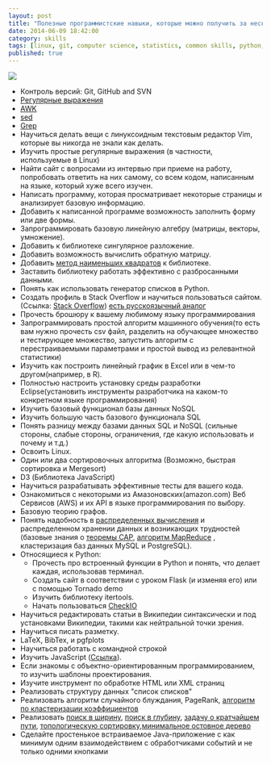 ```yaml
---
layout: post
title: "Полезные программистские навыки, которые можно получить за несколько дней или меньше"
date: 2014-06-09 18:42:00
category: skills
tags: [linux, git, computer science, statistics, common skills, python, javascript]
published: true
---
```

<img src="http://cs616329.vk.me/v616329696/bbd0/pY3lzEamW1c.jpg" class="img-responsive"><br/>

- Контроль версий: Git, GitHub and SVN 
- [Регулярные выражения](http://ru.wikipedia.org/wiki/%D0%A0%D0%B5%D0%B3%D1%83%D0%BB%D1%8F%D1%80%D0%BD%D1%8B%D0%B5_%D0%B2%D1%8B%D1%80%D0%B0%D0%B6%D0%B5%D0%BD%D0%B8%D1%8F) 
- [AWK](https://ru.wikipedia.org/wiki/AWK) 
- [sed](http://ru.wikipedia.org/wiki/Sed) 
- [Grep](https://ru.wikipedia.org/wiki/Grep) 
- Научиться делать вещи с линуксоидным текстовым редактор Vim, которые вы никогда не знали как делать. 
- Изучить простые регулярные выражения (в частности, используемые в Linux)
- Найти сайт с вопросами из интервью при приеме на работу, попробовать ответить на них самому, со всем кодом, написанным на языке, который хуже всего изучен.
- Написать программу, которая просматривает некоторые страницы и анализирует базовую информацию. 
- Добавить к написанной программе возможность заполнить форму или две формы. 
- Запрограммировать базовую линейную алгебру (матрицы, векторы, умножение). 
- Добавить к библиотеке сингулярное разложение. 
- Добавить возможность вычислить обратную матрицу. 
- Добавить [метод наименьших квадратов](http://ru.wikipedia.org/wiki/%D0%9C%D0%B5%D1%82%D0%BE%D0%B4_%D0%BD%D0%B0%D0%B8%D0%BC%D0%B5%D0%BD%D1%8C%D1%88%D0%B8%D1%85_%D0%BA%D0%B2%D0%B0%D0%B4%D1%80%D0%B0%D1%82%D0%BE%D0%B2) к библиотеке. 
- Заставить библиотеку работать эффективно с разбросанными данными. 
- Понять как использовать генератор списков в Python. 
- Создать профиль в Stack Overflow и научиться пользоваться сайтом. (Ссылка: [Stack Overflow](http://stackoverflow.com/)) [есть русскоязычный аналог](http://hashcode.ru/) 
- Прочесть брошюру к вашему любимому языку программирования 
- Запрограммировать простой алгоритм машинного обучения(то есть вам нужно прочесть csv файл, разделить на обучающее множество и тестирующее множество, запустить алгоритм с перестраиваемыми параметрами и простой вывод из релевантной статистики)
- Изучить как построить линейный график в Excel или в чем-то другом(например, в R). 
- Полностью настроить установку среды разработки Eclipse(установить инструменты разработчика на каком-то конкретном языке программирования)
- Изучить базовый функционал базы данных NoSQL 
- Изучить большую часть базового функционала SQL 
- Понять разницу между базами данных SQL и NoSQL (сильные стороны, слабые стороны, ограничения, где какую использовать и почему и т.д.) 
- Освоить Linux. 
- Один или два сортировочных алгоритма (Возможно, быстрая сортировка и Mergesort) 
- D3 (Библиотека JavaScript) 
- Научиться разрабатывать эффективные тесты для вашего кода. 
- Ознакомиться с некоторыми из Амазоновских(amazon.com) Веб Сервисов (AWS) и их API в языке программирования по выбору. 
- Базовую теорию графов.  
- Понять надобность в [распределенных вычисления](https://ru.wikipedia.org/wiki/%D0%A0%D0%B0%D1%81%D0%BF%D1%80%D0%B5%D0%B4%D0%B5%D0%BB%D1%91%D0%BD%D0%BD%D1%8B%D0%B5_%D0%B2%D1%8B%D1%87%D0%B8%D1%81%D0%BB%D0%B5%D0%BD%D0%B8%D1%8F) и распределенном хранении данных и возникающих трудностей (базовые знания о [теоремы CAP](http://ru.wikipedia.org/wiki/%D0%A2%D0%B5%D0%BE%D1%80%D0%B5%D0%BC%D0%B0_CAP), [алгоритм MapReduce](http://ru.wikipedia.org/wiki/MapReduce) , кластеризация баз данных MySQL и PostgreSQL). 
- Относящиеся к Python: 
	- Прочесть про встроенный функции в Python и понять, что делает каждая, использовав терминал. 
	- Создать сайт в соответствии c уроком Flask (и изменяя его) или с помощью Tornado demo 
	- Изучить библиотеку itertools. 
	- Начать пользоваться [CheckIO](http://www.checkio.org/)
- Научиться редактировать статьи в Википедии синтаксически и под установками Википедии, такими как нейтральной точки зрения. 
- Научиться писать разметку. 
- LaTeX, BibTex, и pgfplots 
- Научиться работать с командной строкой 
- Изучить JavaScript ([Ссылка](http://learn.javascript.ru)). 
- Если знакомы с объектно-ориентированным программированием, то изучить шаблоны проектирования.
- Изучите инструмент по обработке HTML или XML страниц
- Реализовать структуру данных "список списков"
- Реализовать алгоритм случайного блуждания, PageRank, [алгоритм по кластеризации коэффициентов](http://en.wikipedia.org/wiki/Clustering_coefficient)
- Реализовать [поиск в ширину](http://ru.wikipedia.org/wiki/%D0%9F%D0%BE%D0%B8%D1%81%D0%BA_%D0%B2_%D1%88%D0%B8%D1%80%D0%B8%D0%BD%D1%83), [поиск в глубину](http://ru.wikipedia.org/wiki/%D0%9F%D0%BE%D0%B8%D1%81%D0%BA_%D0%B2_%D0%B3%D0%BB%D1%83%D0%B1%D0%B8%D0%BD%D1%83), [задачу о кратчайшем пути](http://ru.wikipedia.org/wiki/%D0%97%D0%B0%D0%B4%D0%B0%D1%87%D0%B0_%D0%BE_%D0%BA%D1%80%D0%B0%D1%82%D1%87%D0%B0%D0%B9%D1%88%D0%B5%D0%BC_%D0%BF%D1%83%D1%82%D0%B8), [топологическую сортировку](http://ru.wikipedia.org/wiki/%D0%A2%D0%BE%D0%BF%D0%BE%D0%BB%D0%BE%D0%B3%D0%B8%D1%87%D0%B5%D1%81%D0%BA%D0%B0%D1%8F_%D1%81%D0%BE%D1%80%D1%82%D0%B8%D1%80%D0%BE%D0%B2%D0%BA%D0%B0),[минимальное остовное дерево](http://ru.wikipedia.org/wiki/%D0%9C%D0%B8%D0%BD%D0%B8%D0%BC%D0%B0%D0%BB%D1%8C%D0%BD%D0%BE%D0%B5_%D0%BE%D1%81%D1%82%D0%BE%D0%B2%D0%BD%D0%BE%D0%B5_%D0%B4%D0%B5%D1%80%D0%B5%D0%B2%D0%BE)
- Сделайте простенькое встраиваемое Java-приложение с как минимум одним взаимодействием с обработчиками событий и не только одними кнопками
